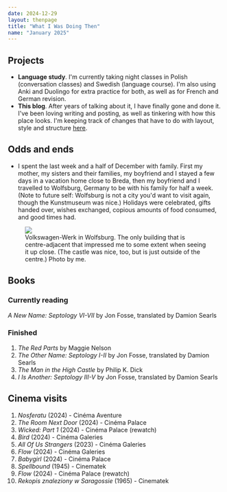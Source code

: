 ```yaml
---
date: 2024-12-29
layout: thenpage
title: "What I Was Doing Then"
name: "January 2025"
---
```

## Projects

- **Language study**. I'm currently taking night classes in Polish (conversation classes) and Swedish (language course). I'm also using Anki and Duolingo for extra practice for both, as well as for French and German revision.
- **This blog**. After years of talking about it, I have finally gone and done it. I've been loving writing and posting, as well as tinkering with how this place looks. I'm keeping track of changes that have to do with layout, style and structure [here]({{site.baseurl}}/changelog).

## Odds and ends
- I spent the last week and a half of December with family. First my mother, my sisters and their families, my boyfriend and I stayed a few days in a vacation home close to Breda, then my boyfriend and I travelled to Wolfsburg, Germany to be with his family for half a week. (Note to future self: Wolfsburg is not a city you'd want to visit again, though the Kunstmuseum was nice.) Holidays were celebrated, gifts handed over, wishes exchanged, copious amounts of food consumed, and good times had.

<figure>
    <img src="{{site.baseurl}}/docs/assets/images/VWsmall.jpg" />
    <figcaption>Volkswagen-Werk in Wolfsburg. The only building that is centre-adjacent that impressed me to some extent when seeing it up close. (The castle was nice, too, but is just outside of the centre.) Photo by me.</figcaption>
</figure>

## Books

### Currently reading
*A New Name: Septology VI-VII* by Jon Fosse, translated by Damion Searls

### Finished
1. *The Red Parts* by Maggie Nelson
2. *The Other Name: Septology I-II* by Jon Fosse, translated by Damion Searls
3. _The Man in the High Castle_ by Philip K. Dick
4. *I Is Another: Septology III-V* by Jon Fosse, translated by Damion Searls

## Cinema visits
1. *Nosferatu* (2024) - Cinéma Aventure
2. _The Room Next Door_ (2024) - Cinéma Palace
3. _Wicked: Part 1_ (2024) - Cinéma Palace (rewatch)
4. _Bird_ (2024) - Cinéma Galeries
5. _All Of Us Strangers_ (2023) - Cinéma Galeries
6. _Flow_ (2024) - Cinéma Galeries
7. *Babygirl* (2024) - Cinéma Palace
8. *Spellbound* (1945) - Cinematek
9. *Flow* (2024) - Cinéma Palace (rewatch)
10. *Rekopis znaleziony w Saragossie* (1965) - Cinematek

